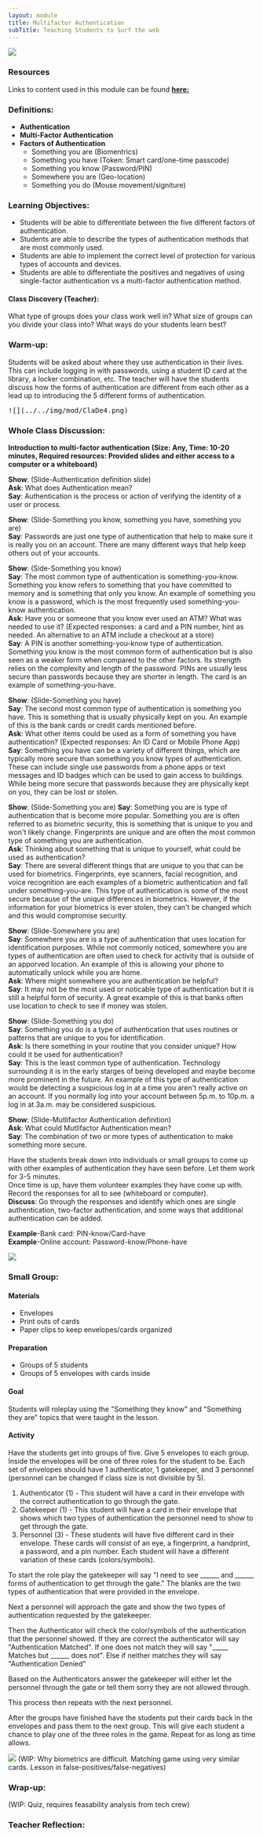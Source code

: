 ```yaml
---
layout: module
title: Multifactor Authentication
subTitle: Teaching Students to Surf the web
---
```



![](../../img/mod/Auth1.png)
### **Resources**
Links to content used in this module can be found **[here:](https://github.com/Konnor-Filip/Learn2Surf/tree/main/Modules/Authentication/Multifactor2of2)**

### Definitions:
* **Authentication**
* **Multi-Factor Authentication**
* **Factors of Authentication**
  * Something you are (Biomentrics)
  * Something you have (Token: Smart card/one-time passcode)
  * Something you know (Password/PIN)
  * Somewhere you are (Geo-location)
  * Something you do (Mouse movement/signiture)

### Learning Objectives:
* Students will be able to differentiate between the five different factors of authentication.    
* Students are able to describe the types of authentication methods that are most commonly used.   
* Students are able to implement the correct level of protection for various types of accounts and devices. 
* Students are able to differentiate the positives and negatives of using single-factor authentication vs a multi-factor authentication method.

#### **Class Discovery (Teacher):**
What type of groups does your class work well in?
What size of groups can you divide your class into?
What ways do your students learn best?

### Warm-up:
Students will be asked about where they use authentication in their lives. This can include logging in with passwords, using a student ID card at the library, a locker combination, etc. The teacher will have the students discuss how the forms of authentication are different from each other as a lead up to introducing the 5 different forms of authentication. 

<pre>
![](../../img/mod/ClaDe4.png)
</pre>
### Whole Class Discussion:
**Introduction to multi-factor authentication (Size: Any, Time: 10-20 minutes, Required resources: Provided slides and either access to a computer or a whiteboard)** 

**Show**: (Slide-Authentication definition slide) <br>
**Ask**: What does Authentication mean? <br>
**Say**: Authentication is the process or action of verifying the identity of a user or process. <br> 

**Show**: (Slide-Something you know, something you have, something you are) <br>
**Say**: Passwords are just one type of authentication that help to make sure it is really you on an account. There are many different ways that help keep others out of your accounts.

**Show**: (Side-Something you know) <br>
**Say**: The most common type of authentication is something-you-know. Something you know refers to something that you have committed to memory and is something that only you know. An example of something you know is a password, which is the most frequently used something-you-know authentication. <br>
**Ask**: Have you or someone that you know ever used an ATM? What was needed to use it? (Expected responses: a card and a PIN number, hint as needed. An alternative to an ATM include a checkout at a store) <br>
**Say**: A PIN is another something-you-know type of authentication. Something you know is the most common form of authentication but is also seen as a weaker form when compared to the other factors. Its strength relies on the complexity and length of the password. PINs are usually less secure than passwords because they are shorter in length.  The card is an example of something-you-have.<br>

**Show**: (Slide-Something you have) <br>
**Say**: The second most common type of authentication is something you have. This is something that is usually physically kept on you. An example of this is the bank cards or credit cards mentioned before. <br>
**Ask**: What other items could be used as a form of something you have authentication? (Expected responses: An ID Card or Mobile Phone App) <br>
**Say**: Something you have can be a variety of different things, which are typically more secure than something you know types of authentication. These can include single use passwords from a phone apps or text messages and ID badges which can be used to gain access to buildings. While being more secure that passwords because they are physically kept on you, they can be lost or stolen. <br> 

**Show**: (Slide-Something you are) 
**Say**: Something you are is type of authentication that is become more popular. Something you are is often referred to as biometric security, this is something that is unique to you and won't likely change. Fingerprints are unique and are often the most common type of something you are authentication. <br>
**Ask**: Thinking about something that is unique to yourself, what could be used as authentication? <br>
**Say**: There are several different things that are unique to you that can be used for biometrics. Fingerprints, eye scanners, facial recognition, and voice recognition are each examples of a biometric authentication and fall under something-you-are. This type of authentication is some of the most secure because of the unique differences in biometrics. However, if the information for your biometrics is ever stolen, they can't be changed which and this would compromise security. <br>

**Show**: (Slide-Somewhere you are) <br>
**Say**: Somewhere you are is a type of authentication that uses location for identification purposes. While not commonly noticed, somewhere you are types of authentication are often used to check for activity that is outside of an apporved location. An example of this is allowing your phone to automatically unlock while you are home. <br>
**Ask**: Where might somewhere you are authentication be helpful?<br>
**Say**: It may not be the most used or noticable type of authentication but it is still a helpful form of security. A great example of this is that banks often use location to check to see if money was stolen.

**Show**: (Slide-Something you do) <br>
**Say**: Something you do is a type of authentication that uses routines or patterns that are unique to you for identification. <br>
**Ask**: Is there something in your routine that you consider unique? How could it be used for authentication? <br>
**Say**: This is the least common type of authentication. Technology surrounding it is in the early starges of being developed and maybe become more prominent in the future.  An example of this type of authentication would be detecting a suspicious log in at a time you aren't really active on an account. If you normally log into your account between 5p.m. to 10p.m. a log in at 3a.m. may be considered suspicious. 

**Show**: (Slide-Mutlifactor Authentication definition) <br>
**Ask**: What could Mutlifactor Authentication mean? <br> 
**Say**: The combination of two or more types of authentication to make something more secure. <br>

Have the students break down into individuals or small groups to come up with other examples of authentication they have seen before. Let them work for 3-5 minutes. <br>
Once time is up, have them volunteer examples they have come up with. Record the responses for all to see (whiteboard or computer).<br>
**Discuss**: Go through the responses and identify which ones are single authentication, two-factor authentication, and some ways that additional authentication can be added. <br>

**Example**-Bank card: PIN-know/Card-have <br>
**Example**-Online account: Password-know/Phone-have

![](../../img/mod/ClaDe5.png)
### Small Group:
#### Materials
* Envelopes
* Print outs of cards
* Paper clips to keep envelopes/cards organized

#### Preparation
* Groups of 5 students
* Groups of  5 envelopes with cards inside

#### Goal
Students will roleplay using the "Something they know" and "Something they are" topics that were taught in the lesson. 

#### Activity
Have the students get into groups of five. Give 5 envelopes to each group. Inside the envelopes will be one of three roles for the student to be. Each set of envelopes should have 1 authenticator, 1 gatekeeper, and 3 personnel (personnel can be changed if class size is not divisible by 5).

1. Authenticator (1) - This student will have a card in their envelope with the correct authentication to go through the gate. 
2. Gatekeeper (1) - This student will have a card in their envelope that shows which two types of authentication the personnel need to show to get through the gate. 
3. Personnel (3) - These students will have five different card in their envelope. These cards will consist of an eye, a fingerprint, a handprint, a password, and a pin number. Each student will have a different variation of these cards (colors/symbols). 

To start the role play the gatekeeper will say "I need to see ______ and ______ forms of authentication to get through the gate." The blanks are the two types of authentication that were provided in the envelope.

Next a personnel will approach the gate and show the two types of authentication requested by the gatekeeper. 

Then the Authenticator will check the color/symbols of the authentication that the personnel showed. If they are correct the authenticator will say "Authentication Matched". If one does not match they will say "_____ Matches but ______ does not". Else if neither matches they will say "Authentication Denied"

Based on the Authenticators answer the gatekeeper will either let the personnel through the gate or tell them sorry they are not allowed through.

This process then repeats with the next personnel. 

After the groups have finished have the students put their cards back in the envelopes  and pass them to the next group. This will give each student a chance to play one of the three roles in the game. Repeat for as long as time allows. 


![](../../img/mod/ClaDe6.png)
(WIP: Why biometrics are difficult. Matching game using very similar cards. Lesson in false-positives/false-negatives)

### Wrap-up:
(WIP: Quiz, requires feasability analysis from tech crew)

### Teacher Reflection:

